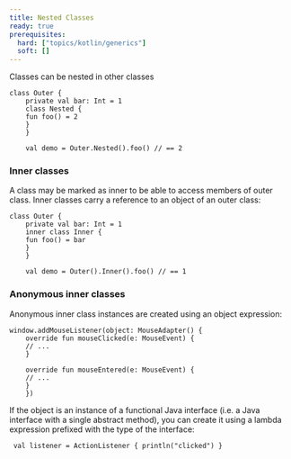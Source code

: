 ```yaml
---
title: Nested Classes 
ready: true
prerequisites:
  hard: ["topics/kotlin/generics"]
  soft: []
---
```

Classes can be nested in other classes
````
class Outer {
    private val bar: Int = 1
    class Nested {
    fun foo() = 2
    }
    }

    val demo = Outer.Nested().foo() // == 2
````
### Inner classes
A class may be marked as inner to be able to access members of outer class. Inner classes carry a reference to an object of an outer class:
````
class Outer {
    private val bar: Int = 1
    inner class Inner {
    fun foo() = bar
    }
    }

    val demo = Outer().Inner().foo() // == 1 
````
### Anonymous inner classes
Anonymous inner class instances are created using an object expression:
````
window.addMouseListener(object: MouseAdapter() {
    override fun mouseClicked(e: MouseEvent) {
    // ...
    }

    override fun mouseEntered(e: MouseEvent) {
    // ...
    }
    }) 
````
If the object is an instance of a functional Java interface (i.e. a Java interface with a single abstract method), you can create it using a lambda expression prefixed with the type of the interface:
````
 val listener = ActionListener { println("clicked") }
````
